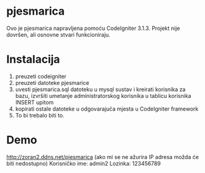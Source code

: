 # pjesmarica

Ovo je pjesmarica napravljena pomoću CodeIgniter 3.1.3.
Projekt nije dovršen, ali osnovne stvari funkcioniraju.

# Instalacija
1. preuzeti codeigniter
2. preuzeti datoteke pjesmarice
3. uvesti pjesmarica.sql datoteku u mysql sustav i kreirati korisnika za bazu, izvršiti umetanje administratorskog korisnika u tablicu korisnika INSERT upitom
4. kopirati ostale datoteke u odgovarajuća mjesta u CodeIgniter framework
5. To bi trebalo biti to.

# Demo

http://zoran2.ddns.net/pjesmarica
(ako mi se ne ažurira IP adresa možda će biti nedostupno)
Korisničko ime: admin2
Lozinka: 123456789

